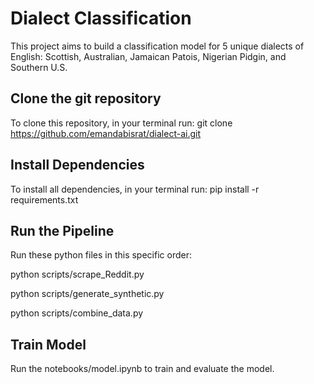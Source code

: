# Dialect Classification 

This project aims to build a classification model for 5 unique dialects of English: Scottish, Australian, Jamaican Patois, Nigerian Pidgin, and Southern U.S. 

## Clone the git repository 

To clone this repository, in your terminal run: git clone https://github.com/emandabisrat/dialect-ai.git

## Install Dependencies 

To install all dependencies, in your terminal run:  pip install -r requirements.txt

## Run the Pipeline

Run these python files in this specific order:  


python scripts/scrape_Reddit.py  

python scripts/generate_synthetic.py  

python scripts/combine_data.py  


## Train Model

Run the notebooks/model.ipynb to train and evaluate the model.




